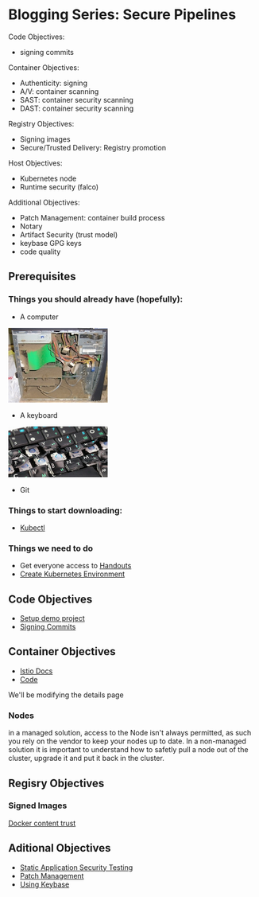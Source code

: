 # Blogging Series: Secure Pipelines

Code Objectives:
- signing commits

Container Objectives:
- Authenticity: signing
- A/V: container scanning
- SAST: container security scanning
- DAST: container security scanning

Registry Objectives:
- Signing images
- Secure/Trusted Delivery: Registry promotion

Host Objectives:
- Kubernetes node
- Runtime security (falco)

Additional Objectives:
- Patch Management: container build process
- Notary
- Artifact Security (trust model)
- keybase GPG keys
- code quality

## Prerequisites

### Things you should already have (hopefully):
- A computer

![computer](images/bad_computer.jpg)

- A keyboard

![keyboard](images/bad_keyboard.jpg)

- Git

### Things to start downloading:
- [Kubectl](https://kubernetes.io/docs/tasks/tools/install-kubectl/)

### Things we need to do
- Get everyone access to [Handouts](https://gethandouts.com)
- [Create Kubernetes Environment](docs/create_k8s.md)

## Code Objectives

- [Setup demo project](docs/demo_project.md)
- [Signing Commits](docs/signing_commits.md)

## Container Objectives

- [Istio Docs](https://istio.io/docs/examples/bookinfo/)
- [Code](https://github.com/istio/istio/tree/master/samples/bookinfo/src)

We'll be modifying the details page

### Nodes
in a managed solution, access to the Node isn't always permitted, as such you rely on the vendor to keep your nodes up to date. In a non-managed solution it is important to understand how to safetly pull a node out of the cluster, upgrade it and put it back in the cluster.

## Regisry Objectives

### Signed Images

[Docker content trust](https://docs.docker.com/engine/security/trust/content_trust/)

## Aditional Objectives

- [Static Application Security Testing](docs/sast.md)
- [Patch Management](docs/patch_management.md)
- [Using Keybase](docs/keybase.md)
